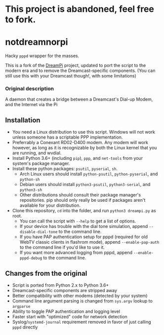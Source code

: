 # This project is abandoned, feel free to fork.

# notdreamnorpi

Hacky `pppd` wrapper for the masses.

This is a fork of the [DreamPi](https://github.com/Kazade/dreampi) project, updated to port the script to the modern era and to remove the Dreamcast-specific components. (You can still use this with your Dreamcast though!, with some limitations)

### Original description

A daemon that creates a bridge between a Dreamcast's Dial-up Modem, and the Internet via the Pi

## Installation

* You need a Linux distribution to use this script. Windows will not work unless someone has a scriptable PPP implementation.
* Preferrably a Conexant RD02-D400 modem. Any modem will work however, as long as it is recognizable by both the Linux kernel that you are running, and wvdial.
* Install Python 3.6+ (including `pip`), `ppp`, and `net-tools` from your system's package manager.
* Install these python packages: `psutil`, `pyserial`, `sh`.
  * Arch Linux users should install `python-psutil`, `python-pyserial`, and `python-sh`
  * Debian users should install `python3-psutil`, `python3-serial`, and `python3-sh`
  * Other distributions should consult their package manager's repositories. pip should only really be used if packages aren't available for your distribution.
* Clone this repository, `cd` into the folder, and run `python3 dreampi.py` as root.
  * You can call the script with `--help` to get a list of options. 
  * If your device has trouble with the dial tone simulation, append `--disable-dial-tone` to the command line.
  * If you have PAP authentication setup for pppd (required for old WebTV classic clients in flashrom mode), append `--enable-pap-auth` to the command line if you'd like to use it.
  * If you want more advanced logging from pppd, append `--enable-pppd-debug` to the command line.

## Changes from the original

* Script is ported from Python 2.x to Python 3.6+
* Dreamcast-specific components are stripped away
* Better compatibility with other modems (detected by your system)
* Command line argument parsing is changed from `sys.argv` lookup to `argparse`
* Ability to toggle PAP authentication and logging level
* Faster start with "optimized" code for network detection
* Syslog/`systemd-journal` requirement removed in favor of just calling `pppd` directly
